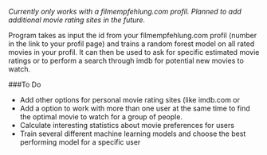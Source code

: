 *Currently only works with a filmempfehlung.com profil. Planned to add additional movie rating sites in the future.*

Program takes as input the id from your filmempfehlung.com profil (number in the link to your profil page) and trains a random forest model on all rated movies in your profil. It can then be used to ask for specific estimated movie ratings or to perform a search through imdb for potential new movies to watch.


###To Do
* Add other options for personal movie rating sites (like imdb.com or
* Add a option to work with more than one user at the same time to find the optimal movie to watch for a group of people.
* Calculate interesting statistics about movie preferences for users
* Train several different machine learning models and choose the best performing model for a specific user


